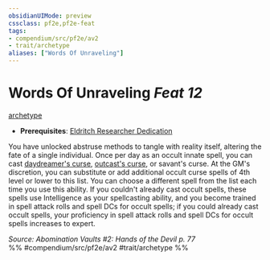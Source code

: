 ```yaml
---
obsidianUIMode: preview
cssclass: pf2e,pf2e-feat
tags:
- compendium/src/pf2e/av2
- trait/archetype
aliases: ["Words Of Unraveling"]
---
```

# Words Of Unraveling  *Feat 12*  
[archetype](archetype.md "Archetype Feat Trait")  

- **Prerequisites**: [Eldritch Researcher Dedication](eldritch-researcher-dedication-av2.md)

You have unlocked abstruse methods to tangle with reality itself, altering the fate of a single individual. Once per day as an occult innate spell, you can cast [daydreamer's curse](daydreamers-curse-av2.md), [outcast's curse](outcasts-curse.md), or savant's curse. At the GM's discretion, you can substitute or add additional occult curse spells of 4th level or lower to this list. You can choose a different spell from the list each time you use this ability. If you couldn't already cast occult spells, these spells use Intelligence as your spellcasting ability, and you become trained in spell attack rolls and spell DCs for occult spells; if you could already cast occult spells, your proficiency in spell attack rolls and spell DCs for occult spells increases to expert.

*Source: Abomination Vaults #2: Hands of the Devil p. 77*  
%% #compendium/src/pf2e/av2 #trait/archetype %%